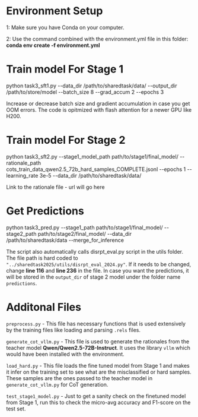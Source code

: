 # Environment Setup
1: Make sure you have Conda on your computer.

2: Use the command combined with the environment.yml file in this folder: **conda env create -f environment.yml**


# Train model For Stage 1
python task3_sft1.py --data_dir /path/to/sharedtask/data/ --output_dir /path/to/store/model --batch_size 8 --grad_accum 2 --epochs 3

Increase or decrease batch size and gradient accumulation in case you get OOM errors. The code is opitmized with flash attention for a newer GPU like H200.

# Train model For Stage 2
python task3_sft2.py --stage1_model_path path/to/stage1/final_model/ --rationale_path cots_train_data_qwen2.5_72b_hard_samples_COMPLETE.jsonl --epochs 1 --learning_rate 3e-5 --data_dir /path/to/sharedtask/data/

Link to the rationale file - url will go here

# Get Predictions
python task3_pred.py --stage1_path path/to/stage1/final_model/ --stage2_path path/to/stage2/final_model/ --data_dir /path/to/sharedtask/data --merge_for_inference

The script also automatically calls disrpt_eval.py script in the utils folder. The file path is hard coded to ``"../sharedtask2025/utils/disrpt_eval_2024.py"``. If it needs to be changed, change **line 116** and **line 236** in the file. In case you want the predictions, it will be stored in the ``output_dir`` of stage 2 model under the folder name ``predictions``.


# Additonal Files
``preprocess.py`` - This file has necessary functions that is used extensively by the training files like loading and parsing `.rels` files.

``generate_cot_vllm.py`` - This file is used to generate the rationales from the teacher model **Qwen/Qwen2.5-72B-Instruct**. It uses the library ``vllm`` which would have been installed with the environment.

``load_hard.py`` - This file loads the fine tuned model from Stage 1 and makes it infer on the training set to see what are the misclassified or hard samples. These samples are the ones passed to the teacher model in ``generate_cot_vllm.py`` for CoT generation. 

``test_stage1_model.py`` - Just to get a sanity check on the finetuned model from Stage 1, run this to check the micro-avg accuracy and F1-score on the test set.